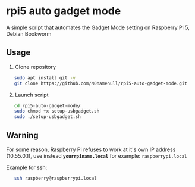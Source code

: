 # rpi5 auto gadget mode
A simple script that automates the Gadget Mode setting on Raspberry Pi 5, Debian Bookworm


## Usage

1. Clone repository
```bash
   sudo apt install git -y
   git clone https://github.com/N0namenull/rpi5-auto-gadget-mode.git
```
2. Launch script
```bash
   cd rpi5-auto-gadget-mode/
   sudo chmod +x setup-usbgadget.sh
   sudo ./setup-usbgadget.sh

```


## Warning
For some reason, Raspberry Pi refuses to work at it's own IP address (10.55.0.1), use instead **``yourrpiname.local``** for example: 
``raspberrypi.local``

Example for ssh:
```bash
   ssh raspberry@raspberrypi.local
```
